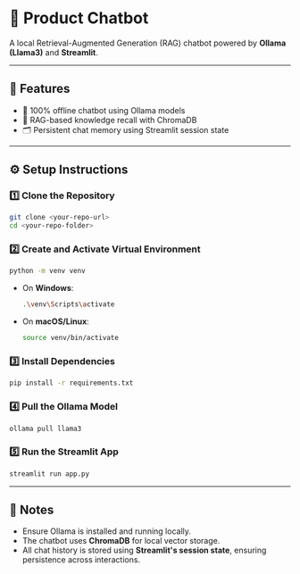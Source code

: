 # 🤖 Product Chatbot

A local Retrieval-Augmented Generation (RAG) chatbot powered by **Ollama (Llama3)** and **Streamlit**.

***

## 🚀 Features

*   💬 100% offline chatbot using Ollama models
*   🧠 RAG-based knowledge recall with ChromaDB
*   🗂️ Persistent chat memory using Streamlit session state

***

## ⚙️ Setup Instructions

### 1️⃣ Clone the Repository

```bash
git clone <your-repo-url>
cd <your-repo-folder>
```

### 2️⃣ Create and Activate Virtual Environment

```bash
python -m venv venv
```

*   On **Windows**:
    ```bash
    .\venv\Scripts\activate
    ```

*   On **macOS/Linux**:
    ```bash
    source venv/bin/activate
    ```

### 3️⃣ Install Dependencies

```bash
pip install -r requirements.txt
```

### 4️⃣ Pull the Ollama Model

```bash
ollama pull llama3
```

### 5️⃣ Run the Streamlit App

```bash
streamlit run app.py
```

***

## 📝 Notes

*   Ensure Ollama is installed and running locally.
*   The chatbot uses **ChromaDB** for local vector storage.
*   All chat history is stored using **Streamlit's session state**, ensuring persistence across interactions.
